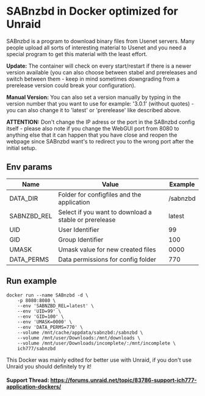 # SABnzbd in Docker optimized for Unraid
SABnzbd is a program to download binary files from Usenet servers. Many people upload all sorts of interesting material to Usenet and you need a special program to get this material with the least effort.

**Update:** The container will check on every start/restart if there is a newer version available (you can also choose between stabel and prereleases and switch between them - keep in mind sometimes downgrading from a prerelease version could break your configuration).

**Manual Version:** You can also set a version manually by typing in the version number that you want to use for example: '3.0.1' (without quotes) - you can also change it to 'latest' or 'prerelease' like described above.

**ATTENTION:** Don't change the IP adress or the port in the SABnzbd config itself - please also note if you change the WebGUI port from 8080 to anything else that it can happen that you have close and reopen the webpage since SABnzbd want's to redirect you to the wrong port after the initial setup.


## Env params
| Name | Value | Example |
| --- | --- | --- |
| DATA_DIR | Folder for configfiles and the application | /sabnzbd |
| SABNZBD_REL | Select if you want to download a stable or prerelease | latest |
| UID | User Identifier | 99 |
| GID | Group Identifier | 100 |
| UMASK | Umask value for new created files | 0000 |
| DATA_PERMS | Data permissions for config folder | 770 |

## Run example
```
docker run --name SABnzbd -d \
	-p 8080:8080 \
	--env 'SABNZBD_REL=latest' \
	--env 'UID=99' \
	--env 'GID=100' \
	--env 'UMASK=0000' \
	--env 'DATA_PERMS=770' \
	--volume /mnt/cache/appdata/sabnzbd:/sabnzbd \
	--volume /mnt/user/Downloads:/mnt/downloads \
	--volume /mnt/user/Downloads/incomplete/:/mnt/incomplete \
	ich777/sabnzbd
```

This Docker was mainly edited for better use with Unraid, if you don't use Unraid you should definitely try it!
 
#### Support Thread: https://forums.unraid.net/topic/83786-support-ich777-application-dockers/